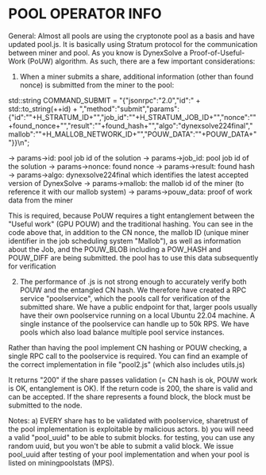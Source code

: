 # POOL OPERATOR INFO #

General:
Almost all pools are using the cryptonote pool as a basis and have updated pool.js. It is basically using Stratum protocol for the communication between miner and pool. As you know is DynexSolve a Proof-of-Useful-Work (PoUW) algorithm. As such, there are a few important considerations:

1) When a miner submits a share, additional information (other than found nonce) is submitted from the miner to the pool:

std::string COMMAND_SUBMIT = "{\"jsonrpc\":\"2.0\",\"id\":" + std::to_string(++id) + ",\"method\":\"submit\",\"params\":{\"id\":\""+H_STRATUM_ID+"\",\"job_id\":\""+H_STRATUM_JOB_ID+"\",\"nonce\":\""+found_nonce+"\",\"result\":\""+found_hash+"\",\"algo\":\"dynexsolve224final\",\"mallob\":\""+H_MALLOB_NETWORK_ID+"\",\"POUW_DATA\":\""+POUW_DATA+"\"}}\n";
        
-> params->id: pool job id of the solution
-> params->job_id: pool job id of the solution
-> params->nonce: found nonce
-> params->result: found hash
-> params->algo: dynexsolve224final which identifies the latest accepted version of DynexSolve 
-> params->mallob: the mallob id of the miner (to reference it with our mallob system)
-> params->pouw_data: proof of work data from the miner

This is required, because PoUW requires a tight entanglement between the "Useful work" (GPU POUW) and the traditional hashing. You can see in the code above that, in addition to the CN nonce, the mallob ID (unique miner identifier in the job scheduling system "Mallob"), as well as information about the Job, and the POUW_BLOB including a POW_HASH and POUW_DIFF are being submitted. the pool has to use this data subsequently for verification

2) The performance of .js is not strong enough to accurately verify both POUW and the entangled CN hash. We therefore have created a RPC service "poolservice", which the pools call for verification of the submitted share. We have a public endpoint for that, larger pools usually have their own poolservice running on a local Ubuntu 22.04 machine. A single instance of the poolservice can handle up to 50k RPS. We have pools which also load balance multiple pool service instances.

Rather than having the pool implement CN hashing or POUW checking, a single RPC call to the poolservice is required. You can find an example of the correct implementation in file "pool2.js" (which also includes utils.js)

It returns "200" if the share passes validation (= CN hash is ok, POUW work is OK, entanglement is OK). 
If the return code is 200, the share is valid and can be accepted. If the share represents a found block, the block must be submitted to the node.

Notes:
a) EVERY share has to be validated with poolservice, sharetrust of the pool implementation is exploitable by malicious actors. 
b) you will need a valid "pool_uuid" to be able to submit blocks. for testing, you can use any random uuid, but you won't be able to submit a valid block. We issue pool_uuid after testing of your pool implementation and when your pool is listed on miningpoolstats (MPS).


